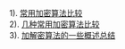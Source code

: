 1). [常用加密算法比较](http://blog.csdn.net/jiht594/article/details/6954155)  
2). [几种常用加密算法比较](http://blog.csdn.net/achejq/article/details/9135209)  
3). [加解密算法的一些概述总结 ](http://blog.chinaunix.net/uid-11582448-id-3058813.html)  